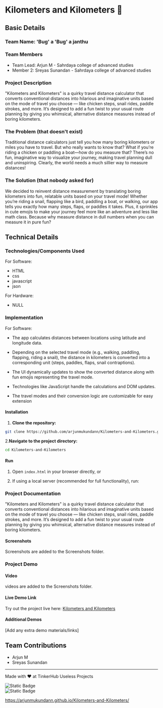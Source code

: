 # Kilometers and Kilometers 🎯

## Basic Details
### Team Name: 'Bug' a 'Bug' a janthu

### Team Members
- Team Lead: Arjun M - Sahrdaya college of advanced studies
- Member 2: Sreyas Sunandan - Sahrdaya college of advanced studies

### Project Description
"Kilometers and Kilometers" is a quirky travel distance calculator that converts conventional distances into hilarious and imaginative units based on the mode of travel you choose — like chicken steps, snail rides, paddle strokes, and more. It’s designed to add a fun twist to your usual route planning by giving you whimsical, alternative distance measures instead of boring kilometers.

### The Problem (that doesn't exist)
Traditional distance calculators just tell you how many boring kilometers or miles you have to travel. But who really wants to know that? What if you’re riding a chicken or paddling a boat—how do you measure that? There’s no fun, imaginative way to visualize your journey, making travel planning dull and uninspiring. Clearly, the world needs a much sillier way to measure distances!

### The Solution (that nobody asked for)
We decided to reinvent distance measurement by translating boring kilometers into fun, relatable units based on your travel mode! Whether you’re riding a snail, flapping like a bird, paddling a boat, or walking, our app tells you exactly how many steps, flaps, or paddles it takes. Plus, it sprinkles in cute emojis to make your journey feel more like an adventure and less like math class. Because why measure distance in dull numbers when you can measure it in pure fun?

## Technical Details
### Technologies/Components Used
For Software:
- HTML
- css
- javascript
- json
  
For Hardware:
- NULL

### Implementation
For Software:
- The app calculates distances between locations using latitude and longitude data.

- Depending on the selected travel mode (e.g., walking, paddling, flapping, riding a snail), the distance in kilometers is converted into a corresponding unit (steps, paddles, flaps, snail contraptions).

- The UI dynamically updates to show the converted distance along with fun emojis representing the travel mode.

- Technologies like JavaScript handle the calculations and DOM updates.

- The travel modes and their conversion logic are customizable for easy extension

#### Installation

1. **Clone the repository:**

```bash
git clone https://github.com/arjunmukundann/Kilometers-and-Kilometers.git
```
2.**Navigate to the project directory:**
```bash
cd Kilometers-and-Kilometers
```
#### Run

1. Open `index.html` in your browser directly, or

2. If using a local server (recommended for full functionality), run:





### Project Documentation
"Kilometers and Kilometers" is a quirky travel distance calculator that converts conventional distances into hilarious and imaginative units based on the mode of travel you choose — like chicken steps, snail rides, paddle strokes, and more. It’s designed to add a fun twist to your usual route planning by giving you whimsical, alternative distance measures instead of boring kilometers.

#### Screenshots 
Screenshots are added to the Screenshots folder.
### Project Demo
#### Video
videos are added to the Screenshots folder.


#### Live Demo Link
Try out the project live here: [Kilometers and Kilometers](https://arjunmukundann.github.io/Kilometers-and-Kilometers/)

#### Additional Demos
[Add any extra demo materials/links]

## Team Contributions
- Arjun M
- Sreyas Sunandan

---
Made with ❤️ at TinkerHub Useless Projects

![Static Badge](https://img.shields.io/badge/TinkerHub-24?color=%23000000&link=https%3A%2F%2Fwww.tinkerhub.org%2F)  
![Static Badge](https://img.shields.io/badge/UselessProjects--25-25?link=https%3A%2F%2Fwww.tinkerhub.org%2Fevents%2FQ2Q1TQKX6Q%2FUseless%2520Projects)

 https://arjunmukundann.github.io/Kilometers-and-Kilometers/
